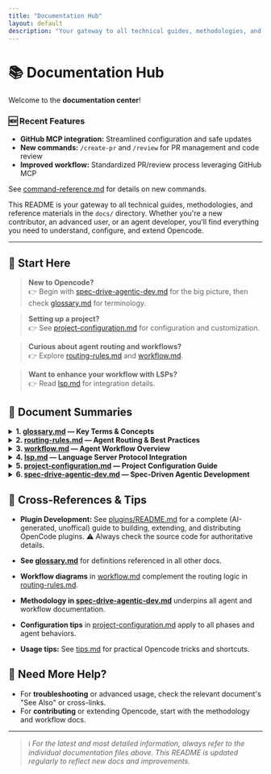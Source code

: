 ```yaml
---
title: "Documentation Hub"
layout: default
description: "Your gateway to all technical guides, methodologies, and reference materials for Opencode."
---
```


# 📚 Documentation Hub

Welcome to the **documentation center**! 

### 🆕 Recent Features
- **GitHub MCP integration:** Streamlined configuration and safe updates
- **New commands:** `/create-pr` and `/review` for PR management and code review
- **Improved workflow:** Standardized PR/review process leveraging GitHub MCP

See [command-reference.md](./command-reference.md) for details on new commands.

This README is your gateway to all technical guides, methodologies, and reference materials in the `docs/` directory. Whether you're a new contributor, an advanced user, or an agent developer, you'll find everything you need to understand, configure, and extend Opencode.

---

## 🧭 Start Here

> **New to Opencode?**  
> 👉 Begin with [spec-drive-agentic-dev.md](./spec-drive-agentic-dev.md) for the big picture, then check [glossary.md](./glossary.md) for terminology.

> **Setting up a project?**  
> 👉 See [project-configuration.md](./project-configuration.md) for configuration and customization.

> **Curious about agent routing and workflows?**  
> 👉 Explore [routing-rules.md](./routing-rules.md) and [workflow.md](./workflow.md).

> **Want to enhance your workflow with LSPs?**  
> 👉 Read [lsp.md](./lsp.md) for integration details.



## 📑 Document Summaries

<details markdown="1">
<summary markdown="span"><strong>1. <a href="./glossary.md">glossary.md</a> — Key Terms & Concepts</strong></summary>

A concise glossary defining essential Opencode terms:  
- **Agent** & **Subagent** roles  
- **EARS** (Easy Approach to Requirements Syntax)  
- **TDD** (Test-Driven Development)  
- **Approval Gate** and more

_Recommended for all users to ensure a shared understanding of Opencode's language._
</details>

<details markdown="1">
<summary markdown="span"><strong>2. <a href="./routing-rules.md">routing-rules.md</a> — Agent Routing & Best Practices</strong></summary>

Comprehensive guide to the `@router` agent:  
- Central request coordination  
- Agent selection logic  
- Routing tables  
- Best practices for scalable, maintainable workflows

_See also: [workflow.md](./workflow.md) for agent lifecycle diagrams._
</details>

<details markdown="1">
<summary markdown="span"><strong>3. <a href="./workflow.md">workflow.md</a> — Agent Workflow Overview</strong></summary>

Step-by-step and visual overview of:  
- Agent and subagent communication  
- Development phase sequence  
- User request processing  
- Diagrams for clarity

_Use this to understand how Opencode orchestrates complex development tasks._
</details>

<details markdown="1">
<summary markdown="span"><strong>4. <a href="./lsp.md">lsp.md</a> — Language Server Protocol Integration</strong></summary>

Explains how LSPs empower Opencode with:  
- Structured code analysis  
- Real-time code intelligence  
- Multi-language and framework support

_Enhance your development experience with LSP-powered features._
</details>

<details markdown="1">
<summary markdown="span"><strong>5. <a href="./project-configuration.md">project-configuration.md</a> — Project Configuration Guide</strong></summary>

How to tailor Opencode for your project:  
- Overriding global settings  
- Local configuration files  
- Managing workflows, formatters, linters, and permissions

_Ensure your project is set up for success and consistency._
</details>

<details markdown="1">
<summary markdown="span"><strong>6. <a href="./spec-drive-agentic-dev.md">spec-drive-agentic-dev.md</a> — Spec-Driven Agentic Development</strong></summary>

The definitive guide to Opencode's methodology:  
- **5-phase workflow:** Plan → Requirements → Design → Tasks → Execute  
- **EARS** requirements format  
- **TDD** practices  
- **Quality gates** for each phase

_Adopt this process for high-quality, testable, and maintainable software._
</details>



## 🧩 Cross-References & Tips

- **Plugin Development:** See [plugins/README.md](./plugins/README.md) for a complete (AI-generated, unoffical) guide to building, extending, and distributing OpenCode plugins. ⚠️ Always check the source code for authoritative details.

- **See [glossary.md](./glossary.md)** for definitions referenced in all other docs.
- **Workflow diagrams** in [workflow.md](./workflow.md) complement the routing logic in [routing-rules.md](./routing-rules.md).
- **Methodology in [spec-drive-agentic-dev.md](./spec-drive-agentic-dev.md)** underpins all agent and workflow documentation.
- **Configuration tips** in [project-configuration.md](./project-configuration.md) apply to all phases and agent behaviors.
- **Usage tips:** See [tips.md](./tips.md) for practical Opencode tricks and shortcuts.



## 🚦 Need More Help?

- For **troubleshooting** or advanced usage, check the relevant document's "See Also" or cross-links.
- For **contributing** or extending Opencode, start with the methodology and workflow docs.

---

> ℹ️ _For the latest and most detailed information, always refer to the individual documentation files above. This README is updated regularly to reflect new docs and improvements._
